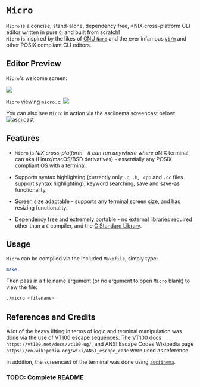 # ```Micro```

```Micro``` is a concise, stand-alone, dependency free, *NIX cross-platform CLI editor written in pure ```C```, and built from scratch!  
```Micro``` is inspired by the likes of [GNU ```Nano```](https://www.nano-editor.org/) and the ever infamous [```Vi/m```](https://www.vim.org/) and other POSIX compliant CLI editors.  

## Editor Preview

```Micro```'s welcome screen:

![](welcomeScreen.png)

```Micro``` viewing ```micro.c```:
![](microViewingMicro-c.png)

You can also see ```Micro``` in action via the asciinema screencast below:
[![asciicast](https://asciinema.org/a/PmNYYUoUcdU4OFMx0oS4hq04X.svg)](https://asciinema.org/a/PmNYYUoUcdU4OFMx0oS4hq04X)

## Features

- ```Micro``` is *NIX cross-platform - it can run anywhere where a*NIX terminal can aka (Linux/macOS/BSD derivatives) - essentially any POSIX compliant OS with a terminal.

- Supports syntax highlighting (currently only ```.c```, ```.h```, ```.cpp``` and ```.cc``` files support syntax highlighting), keyword searching, save and save-as functionality.

- Screen size adaptable - supports any terminal screen size, and has resizing functionality.

- Dependency free and extremely portable - no external libraries required other than a ```C``` compiler, and the [C Standard Library](https://en.wikipedia.org/wiki/C_standard_library).

## Usage

```Micro``` can be complied via the included ```Makefile```, simply type:

```bash
make
```

Then pass in a file name argument (or no argument to open ```Micro``` blank) to view the file:

```bash
./micro <filename>
```

## References and Credits

A lot of the heavy lifting in terms of logic and terminal manipulation was done via the use of [VT100](https://vt100.net/) escape sequences. The VT100 docs ```https://vt100.net/docs/vt100-ug/```, and ANSI Escape Codes Wikipedia page ```https://en.wikipedia.org/wiki/ANSI_escape_code``` were used as reference.  

In addition, the screencast of the terminal was done using [```asciinema```](https://asciinema.org/).  

### TODO: Complete README